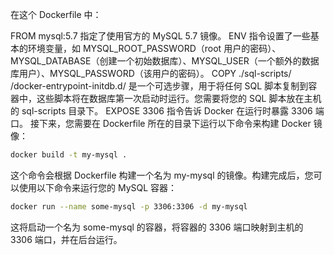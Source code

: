 在这个 Dockerfile 中：

FROM mysql:5.7 指定了使用官方的 MySQL 5.7 镜像。
ENV 指令设置了一些基本的环境变量，如 MYSQL_ROOT_PASSWORD（root 用户的密码）、MYSQL_DATABASE（创建一个初始数据库）、MYSQL_USER（一个额外的数据库用户）、MYSQL_PASSWORD（该用户的密码）。
COPY ./sql-scripts/ /docker-entrypoint-initdb.d/ 是一个可选步骤，用于将任何 SQL 脚本复制到容器中，这些脚本将在数据库第一次启动时运行。您需要将您的 SQL 脚本放在主机的 sql-scripts 目录下。
EXPOSE 3306 指令告诉 Docker 在运行时暴露 3306 端口。
接下来，您需要在 Dockerfile 所在的目录下运行以下命令来构建 Docker 镜像：

```bash
docker build -t my-mysql .
```
这个命令会根据 Dockerfile 构建一个名为 my-mysql 的镜像。构建完成后，您可以使用以下命令来运行您的 MySQL 容器：

```bash
docker run --name some-mysql -p 3306:3306 -d my-mysql
```
这将启动一个名为 some-mysql 的容器，将容器的 3306 端口映射到主机的 3306 端口，并在后台运行。